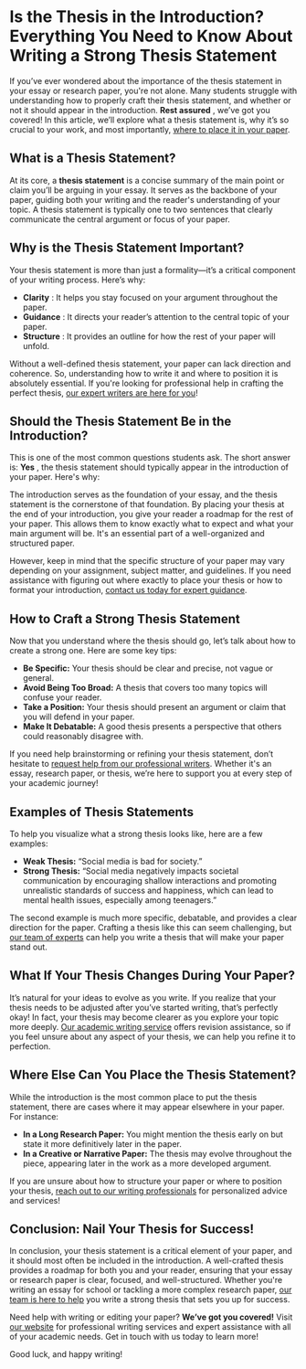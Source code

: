 # Is the Thesis in the Introduction? Everything You Need to Know About Writing a Strong Thesis Statement

If you’ve ever wondered about the importance of the thesis statement in your essay or research paper, you're not alone. Many students struggle with understanding how to properly craft their thesis statement, and whether or not it should appear in the introduction. **Rest assured** , we’ve got you covered! In this article, we’ll explore what a thesis statement is, why it’s so crucial to your work, and most importantly, [where to place it in your paper](https://tinyurl.com/topessay?keyword=is+the+thesis+in+the+introduction).

## What is a Thesis Statement?

At its core, a **thesis statement** is a concise summary of the main point or claim you’ll be arguing in your essay. It serves as the backbone of your paper, guiding both your writing and the reader's understanding of your topic. A thesis statement is typically one to two sentences that clearly communicate the central argument or focus of your paper.

## Why is the Thesis Statement Important?

Your thesis statement is more than just a formality—it’s a critical component of your writing process. Here’s why:

- **Clarity** : It helps you stay focused on your argument throughout the paper.
- **Guidance** : It directs your reader’s attention to the central topic of your paper.
- **Structure** : It provides an outline for how the rest of your paper will unfold.

Without a well-defined thesis statement, your paper can lack direction and coherence. So, understanding how to write it and where to position it is absolutely essential. If you're looking for professional help in crafting the perfect thesis, [our expert writers are here for you](https://tinyurl.com/topessay?keyword=is+the+thesis+in+the+introduction)!

## Should the Thesis Statement Be in the Introduction?

This is one of the most common questions students ask. The short answer is: **Yes** , the thesis statement should typically appear in the introduction of your paper. Here's why:

The introduction serves as the foundation of your essay, and the thesis statement is the cornerstone of that foundation. By placing your thesis at the end of your introduction, you give your reader a roadmap for the rest of your paper. This allows them to know exactly what to expect and what your main argument will be. It's an essential part of a well-organized and structured paper.

However, keep in mind that the specific structure of your paper may vary depending on your assignment, subject matter, and guidelines. If you need assistance with figuring out where exactly to place your thesis or how to format your introduction, [contact us today for expert guidance](https://tinyurl.com/topessay?keyword=is+the+thesis+in+the+introduction).

## How to Craft a Strong Thesis Statement

Now that you understand where the thesis should go, let’s talk about how to create a strong one. Here are some key tips:

- **Be Specific:** Your thesis should be clear and precise, not vague or general.
- **Avoid Being Too Broad:** A thesis that covers too many topics will confuse your reader.
- **Take a Position:** Your thesis should present an argument or claim that you will defend in your paper.
- **Make It Debatable:** A good thesis presents a perspective that others could reasonably disagree with.

If you need help brainstorming or refining your thesis statement, don’t hesitate to [request help from our professional writers](https://tinyurl.com/topessay?keyword=is+the+thesis+in+the+introduction). Whether it's an essay, research paper, or thesis, we’re here to support you at every step of your academic journey!

## Examples of Thesis Statements

To help you visualize what a strong thesis looks like, here are a few examples:

- **Weak Thesis:** “Social media is bad for society.”
- **Strong Thesis:** “Social media negatively impacts societal communication by encouraging shallow interactions and promoting unrealistic standards of success and happiness, which can lead to mental health issues, especially among teenagers.”

The second example is much more specific, debatable, and provides a clear direction for the paper. Crafting a thesis like this can seem challenging, but [our team of experts](https://tinyurl.com/topessay?keyword=is+the+thesis+in+the+introduction) can help you write a thesis that will make your paper stand out.

## What If Your Thesis Changes During Your Paper?

It’s natural for your ideas to evolve as you write. If you realize that your thesis needs to be adjusted after you’ve started writing, that’s perfectly okay! In fact, your thesis may become clearer as you explore your topic more deeply. [Our academic writing service](https://tinyurl.com/topessay?keyword=is+the+thesis+in+the+introduction) offers revision assistance, so if you feel unsure about any aspect of your thesis, we can help you refine it to perfection.

## Where Else Can You Place the Thesis Statement?

While the introduction is the most common place to put the thesis statement, there are cases where it may appear elsewhere in your paper. For instance:

- **In a Long Research Paper:** You might mention the thesis early on but state it more definitively later in the paper.
- **In a Creative or Narrative Paper:** The thesis may evolve throughout the piece, appearing later in the work as a more developed argument.

If you are unsure about how to structure your paper or where to position your thesis, [reach out to our writing professionals](https://tinyurl.com/topessay?keyword=is+the+thesis+in+the+introduction) for personalized advice and services!

## Conclusion: Nail Your Thesis for Success!

In conclusion, your thesis statement is a critical element of your paper, and it should most often be included in the introduction. A well-crafted thesis provides a roadmap for both you and your reader, ensuring that your essay or research paper is clear, focused, and well-structured. Whether you're writing an essay for school or tackling a more complex research paper, [our team is here to help](https://tinyurl.com/topessay?keyword=is+the+thesis+in+the+introduction) you write a strong thesis that sets you up for success.

Need help with writing or editing your paper? **We’ve got you covered!** Visit [our website](https://tinyurl.com/topessay?keyword=is+the+thesis+in+the+introduction) for professional writing services and expert assistance with all of your academic needs. Get in touch with us today to learn more!

Good luck, and happy writing!
